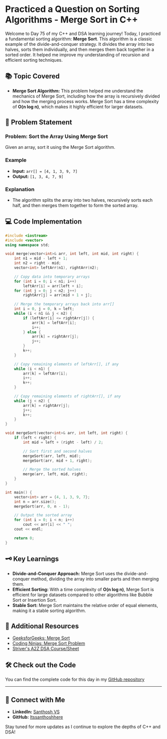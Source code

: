 # Practiced a Question on Sorting Algorithms - Merge Sort in C++

Welcome to Day 75 of my C++ and DSA learning journey! Today, I practiced a fundamental sorting algorithm: **Merge Sort**. This algorithm is a classic example of the divide-and-conquer strategy. It divides the array into two halves, sorts them individually, and then merges them back together in a sorted order. It helped me improve my understanding of recursion and efficient sorting techniques.

## 📚 Topic Covered
- **Merge Sort Algorithm:** This problem helped me understand the mechanics of Merge Sort, including how the array is recursively divided and how the merging process works. Merge Sort has a time complexity of **O(n log n)**, which makes it highly efficient for larger datasets.

## 📝 Problem Statement
### Problem: Sort the Array Using Merge Sort

Given an array, sort it using the Merge Sort algorithm.

### Example
- **Input:** `arr[] = [4, 1, 3, 9, 7]`
- **Output:** `[1, 3, 4, 7, 9]`

### Explanation
- The algorithm splits the array into two halves, recursively sorts each half, and then merges them together to form the sorted array.

## 💻 Code Implementation

```cpp
#include <iostream>
#include <vector>
using namespace std;

void merge(vector<int>& arr, int left, int mid, int right) {
    int n1 = mid - left + 1;
    int n2 = right - mid;
    vector<int> leftArr(n1), rightArr(n2);

    // Copy data into temporary arrays
    for (int i = 0; i < n1; i++)
        leftArr[i] = arr[left + i];
    for (int j = 0; j < n2; j++)
        rightArr[j] = arr[mid + 1 + j];

    // Merge the temporary arrays back into arr[]
    int i = 0, j = 0, k = left;
    while (i < n1 && j < n2) {
        if (leftArr[i] <= rightArr[j]) {
            arr[k] = leftArr[i];
            i++;
        } else {
            arr[k] = rightArr[j];
            j++;
        }
        k++;
    }

    // Copy remaining elements of leftArr[], if any
    while (i < n1) {
        arr[k] = leftArr[i];
        i++;
        k++;
    }

    // Copy remaining elements of rightArr[], if any
    while (j < n2) {
        arr[k] = rightArr[j];
        j++;
        k++;
    }
}

void mergeSort(vector<int>& arr, int left, int right) {
    if (left < right) {
        int mid = left + (right - left) / 2;

        // Sort first and second halves
        mergeSort(arr, left, mid);
        mergeSort(arr, mid + 1, right);

        // Merge the sorted halves
        merge(arr, left, mid, right);
    }
}

int main() {
    vector<int> arr = {4, 1, 3, 9, 7};
    int n = arr.size();
    mergeSort(arr, 0, n - 1);

    // Output the sorted array
    for (int i = 0; i < n; i++)
        cout << arr[i] << " ";
    cout << endl;

    return 0;
}
```

## 🗝️ Key Learnings
- **Divide-and-Conquer Approach:** Merge Sort uses the divide-and-conquer method, dividing the array into smaller parts and then merging them.
- **Efficient Sorting:** With a time complexity of **O(n log n)**, Merge Sort is efficient for large datasets compared to other algorithms like Bubble Sort or Insertion Sort.
- **Stable Sort:** Merge Sort maintains the relative order of equal elements, making it a stable sorting algorithm.

## 🔗 Additional Resources
- [GeeksforGeeks: Merge Sort](https://www.geeksforgeeks.org/problems/merge-sort/1?utm_source=youtube&utm_medium=collab_striver_ytdescription&utm_campaign=merge-sort)
- [Coding Ninjas: Merge Sort Problem](https://www.naukri.com/code360/problems/merge-sort_920442?interviewProblemRedirection=true&search=merge&leftPanelTabValue=PROBLEM)
- [Striver's A2Z DSA Course/Sheet](https://takeuforward.org/strivers-a2z-dsa-course/strivers-a2z-dsa-course-sheet-2)

## 🛠️ Check out the Code
You can find the complete code for this day in my [GitHub repository](https://github.com/Itssanthoshhere/Data-Structures-and-Algorithms/blob/main/C%2B%2B%20with%20DSA-learning-journey/Day75%20-%20Sorting%20Techniques%20-%20Sorting-II%20-%20Merge%20Sort/Merge_Sort.cpp)

---

## 🔗 Connect with Me
- **LinkedIn:** [Santhosh VS](https://www.linkedin.com/in/thesanthoshvs/)
- **GitHub:** [Itssanthoshhere](https://github.com/Itssanthoshhere)

Stay tuned for more updates as I continue to explore the depths of C++ and DSA!
